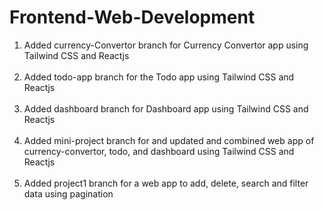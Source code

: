 # Frontend-Web-Development

1. Added currency-Convertor branch for Currency Convertor app using Tailwind CSS and Reactjs <br><br>
2. Added todo-app branch for the Todo app using Tailwind CSS and Reactjs <br><br>
3. Added dashboard branch for Dashboard app using Tailwind CSS and Reactjs <br><br>
4. Added mini-project branch for and updated and combined web app of currency-convertor, todo, and dashboard using Tailwind CSS and Reactjs <br><br>
5. Added project1 branch for a web app to add, delete, search and filter data using pagination <br><br>

